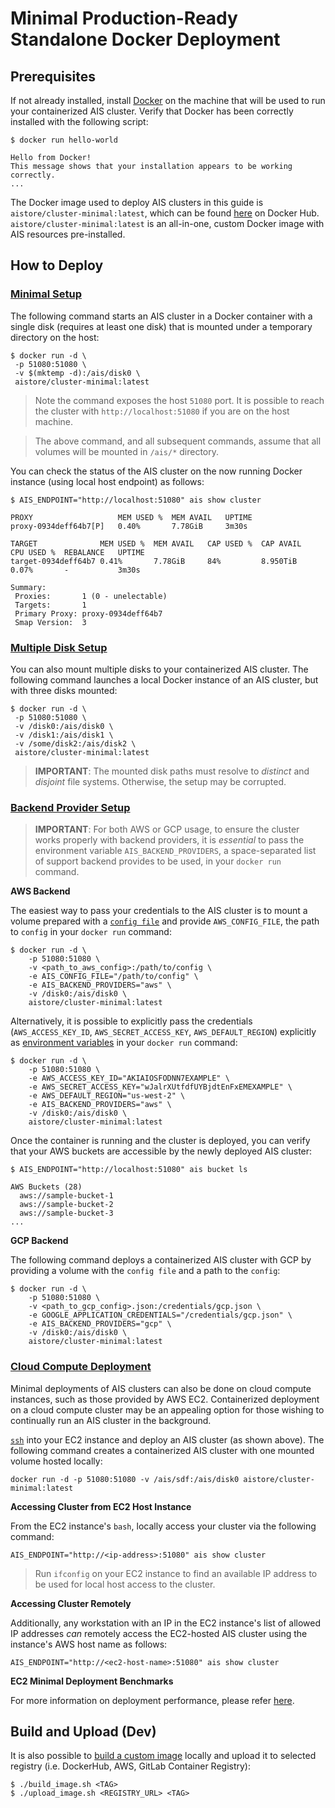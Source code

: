 # Minimal Production-Ready Standalone Docker Deployment

## Prerequisites

If not already installed, install [Docker](https://docs.docker.com/engine/install/) on the machine that will be used to run your containerized AIS cluster. Verify that Docker has been correctly installed with the following script:

```
$ docker run hello-world

Hello from Docker!
This message shows that your installation appears to be working correctly.
...
```

The Docker image used to deploy AIS clusters in this guide is `aistore/cluster-minimal:latest`, which can be found [here](https://hub.docker.com/repository/docker/aistore/cluster-minimal) on Docker Hub. `aistore/cluster-minimal:latest` is an all-in-one, custom Docker image with AIS resources pre-installed.

## How to Deploy

### <ins>Minimal Setup

The following command starts an AIS cluster in a Docker container with a single disk (requires at least one disk) that is mounted under a temporary directory on the host:

```
$ docker run -d \
 -p 51080:51080 \
 -v $(mktemp -d):/ais/disk0 \
 aistore/cluster-minimal:latest
```

> Note the command exposes the host `51080` port. It is possible to reach the cluster with `http://localhost:51080` if you are on the host machine.

> The above command, and all subsequent commands, assume that all volumes will be mounted in `/ais/*` directory.

You can check the status of the AIS cluster on the now running Docker instance (using local host endpoint) as follows:

```
$ AIS_ENDPOINT="http://localhost:51080" ais show cluster

PROXY                   MEM USED %  MEM AVAIL   UPTIME
proxy-0934deff64b7[P]   0.40%       7.78GiB     3m30s

TARGET              MEM USED %  MEM AVAIL   CAP USED %  CAP AVAIL   CPU USED %  REBALANCE   UPTIME
target-0934deff64b7 0.41%       7.78GiB     84%         8.950TiB    0.07%       -           3m30s

Summary:
 Proxies:       1 (0 - unelectable)
 Targets:       1
 Primary Proxy: proxy-0934deff64b7
 Smap Version:  3
```

### <ins>Multiple Disk Setup

You can also mount multiple disks to your containerized AIS cluster. The following command launches a local Docker instance of an AIS cluster, but with three disks mounted:

```
$ docker run -d \
 -p 51080:51080 \
 -v /disk0:/ais/disk0 \
 -v /disk1:/ais/disk1 \
 -v /some/disk2:/ais/disk2 \
 aistore/cluster-minimal:latest
```

> **IMPORTANT**: The mounted disk paths must resolve to _distinct_ and _disjoint_ file systems. Otherwise, the setup may be corrupted.


### <ins>Backend Provider Setup

> **IMPORTANT**: For both AWS or GCP usage, to ensure the cluster works properly with backend providers, it is _essential_ to pass the environment variable `AIS_BACKEND_PROVIDERS`, a space-separated list of support backend provides to be used, in your `docker run` command.

**AWS Backend**

The easiest way to pass your credentials to the AIS cluster is to mount a volume prepared with a [`config file`](https://docs.aws.amazon.com/cli/latest/userguide/cli-configure-files.html) and provide `AWS_CONFIG_FILE`, the path to `config` in your `docker run` command:

```
$ docker run -d \
    -p 51080:51080 \
    -v <path_to_aws_config>:/path/to/config \
    -e AIS_CONFIG_FILE="/path/to/config" \
    -e AIS_BACKEND_PROVIDERS="aws" \
    -v /disk0:/ais/disk0 \
    aistore/cluster-minimal:latest
```

Alternatively, it is possible to explicitly pass the credentials (`AWS_ACCESS_KEY_ID`, `AWS_SECRET_ACCESS_KEY`, `AWS_DEFAULT_REGION`) explicitly as [environment variables](https://docs.aws.amazon.com/cli/latest/userguide/cli-configure-envvars.html) in your `docker run` command:

```
$ docker run -d \
    -p 51080:51080 \
    -e AWS_ACCESS_KEY_ID="AKIAIOSFODNN7EXAMPLE" \
    -e AWS_SECRET_ACCESS_KEY="wJalrXUtfdfUYBjdtEnFxEMEXAMPLE" \
    -e AWS_DEFAULT_REGION="us-west-2" \
    -e AIS_BACKEND_PROVIDERS="aws" \
    -v /disk0:/ais/disk0 \
    aistore/cluster-minimal:latest
```

Once the container is running and the cluster is deployed, you can verify that your AWS buckets are accessible by the newly deployed AIS cluster:

```
$ AIS_ENDPOINT="http://localhost:51080" ais bucket ls

AWS Buckets (28)
  aws://sample-bucket-1
  aws://sample-bucket-2
  aws://sample-bucket-3
...
```

**GCP Backend**

The following command deploys a containerized AIS cluster with GCP by providing a volume with the `config file` and a path to the `config`:

```
$ docker run -d \
    -p 51080:51080 \
    -v <path_to_gcp_config>.json:/credentials/gcp.json \
    -e GOOGLE_APPLICATION_CREDENTIALS="/credentials/gcp.json" \
    -e AIS_BACKEND_PROVIDERS="gcp" \
    -v /disk0:/ais/disk0 \
    aistore/cluster-minimal:latest
```

### <ins>Cloud Compute Deployment

Minimal deployments of AIS clusters can also be done on cloud compute instances, such as those provided by AWS EC2. Containerized deployment on a cloud compute cluster may be an appealing option for those wishing to continually run an AIS cluster in the background. 

 [`ssh`](https://docs.aws.amazon.com/AWSEC2/latest/UserGuide/AccessingInstancesLinux.html) into your EC2 instance and deploy an AIS cluster (as shown above). The following command creates a containerized AIS cluster with one mounted volume hosted locally:

```
docker run -d -p 51080:51080 -v /ais/sdf:/ais/disk0 aistore/cluster-minimal:latest
```

**Accessing Cluster from EC2 Host Instance**

From the EC2 instance's `bash`, locally access your cluster via the following command:

```
AIS_ENDPOINT="http://<ip-address>:51080" ais show cluster
```

> Run `ifconfig` on your EC2 instance to find an available IP address to be used for local host access to the cluster. 

**Accessing Cluster Remotely**

Additionally, any workstation with an IP in the EC2 instance's list of allowed IP addresses *can* remotely access the EC2-hosted AIS cluster using the instance's AWS host name as follows:

```
AIS_ENDPOINT="http://<ec2-host-name>:51080" ais show cluster
```

**EC2 Minimal Deployment Benchmarks**

For more information on deployment performance, please refer [here](./ec2-standalone-benchmark.md).

## Build and Upload (Dev)

It is also possible to [build a custom image](https://docs.docker.com/develop/develop-images/baseimages/) locally and upload it to selected registry (i.e. DockerHub, AWS, GitLab Container Registry):

```
$ ./build_image.sh <TAG>
$ ./upload_image.sh <REGISTRY_URL> <TAG>
```
